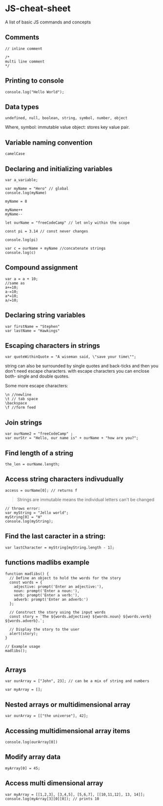 # JS-cheat-sheet
A list of basic JS commands and concepts



## Comments

    // inline comment
    
    /*
    multi line comment
    */


## Printing to console

    console.log("Hello World");

## Data types

    undefined, null, boolean, string, symbol, number, object

Where,
symbol: immutable value
object: stores key value pair.

## Variable naming convention

    camelCase

## Declaring and initializing variables

    var a_variable;
    
    var myName = "Hero" // global
    console.log(myName)

    myName = 8

    myName++
    myName--

    let ourName = "freeCodeCamp" // let only within the scope
    
    const pi = 3.14 // const never changes
    
    console.log(pi)
    
    var c = ourName + myName //concatenate strings
    console.log(c)

## Compound assignment

    var a = a + 10;
    //same as 
    a+=10;
    a-=10;
    a*=10;
    a/=10;


## Declaring string variables

    var firstName = "Stephen"
    var lastName = "Hawkings"

## Escaping characters in strings

    var quoteWithinQuote = "A wiseman said, \"save your time\"";

string can also be surrounded by single quotes and back-ticks and then you don't need escape characters. with escape characters you can enclose both- single and double quotes.



Some more escape characters:

     
    \n //newline
    \t // tab space
    \backspace
    \f //form feed


## Join strings

    var ourName2 = "freeCodeCamp" ;
    var ourStr = "Hello, our name is" + ourName + "how are you?";

## Find length of a string 

    the_len = ourName.length;

## Access string characters indivudually

    access = ourName[0]; // returns f

> Strings are immutable means the individual letters can't be changed

    // throws error:
    var myString = "Jello world";
    myString[0] = "H"
    console.log(myString);

## Find the last caracter in a string:

    var lastCharacter = myString[myString.length - 1];

 

## functions madlibs example

```
function madlibs() {
  // Define an object to hold the words for the story
  const words = {
    adjective: prompt('Enter an adjective:'),
    noun: prompt('Enter a noun:'),
    verb: prompt('Enter a verb:'),
    adverb: prompt('Enter an adverb:')
  };
  
  // Construct the story using the input words
  const story = `The ${words.adjective} ${words.noun} ${words.verb} ${words.adverb}.`;
  
  // Display the story to the user
  alert(story);
}

// Example usage
madlibs();


```

## Arrays

    var ourArray = ["John", 23]; // can be a mix of string and numbers
    
    var myArray = [];

## Nested arrays or multidimensional array

    var ourArray = [["the universe"], 42];

## Accessing multidimensional array items

    console.log(ourArray[0])

## Modify array data

    myArray[0] = 45;

## Access multi dimensional array

    var myArray = [[1,2,3], [3,4,5], [5,6,7], [[10,11,12], 13, 14]];
    console.log(myArray[3][0][0]); // prints 10












